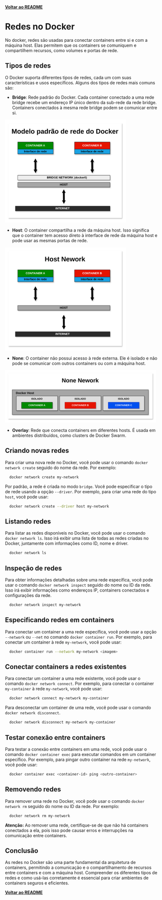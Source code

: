 [**Voltar ao README**](README.md)

# Redes no Docker

No docker, redes são usadas para conectar containers entre si e com a máquina host. Elas permitem que os containers se comuniquem e compartilhem recursos, como volumes e portas de rede.

## Tipos de redes

O Docker suporta diferentes tipos de redes, cada um com suas características e usos específicos. Alguns dos tipos de redes mais comuns são:

- **Bridge**: Rede padrão do Docker. Cada container conectado a uma rede bridge recebe um endereço IP único dentro da sub-rede da rede bridge. Containers conectados à mesma rede bridge podem se comunicar entre si.

<img src="./resources/bridge-network.png" alt="Bridge" width="400"/>

- **Host**: O container compartilha a rede da máquina host. Isso significa que o container tem acesso direto à interface de rede da máquina host e pode usar as mesmas portas de rede.

<img src="./resources/host-network.png" alt="Host" width="400"/>

- **None**: O container não possui acesso à rede externa. Ele é isolado e não pode se comunicar com outros containers ou com a máquina host.

<img src="./resources/none-network.png" alt="None" width="500"/>

- **Overlay**: Rede que conecta containers em diferentes hosts. É usada em ambientes distribuídos, como clusters de Docker Swarm.

## Criando novas redes

Para criar uma nova rede no Docker, você pode usar o comando `docker network create` seguido do nome da rede. Por exemplo:

```bash
  docker network create my-network
```

Por padrão, a rede é criada no modo `bridge`. Você pode especificar o tipo de rede usando a opção `--driver`. Por exemplo, para criar uma rede do tipo `host`, você pode usar:

```bash
  docker network create --driver host my-network
```

## Listando redes

Para listar as redes disponíveis no Docker, você pode usar o comando `docker network ls`. Isso irá exibir uma lista de todas as redes criadas no Docker, juntamente com informações como ID, nome e driver.

```bash
  docker network ls
```

## Inspeção de redes

Para obter informações detalhadas sobre uma rede específica, você pode usar o comando `docker network inspect` seguido do nome ou ID da rede. Isso irá exibir informações como endereços IP, containers conectados e configurações da rede.

```bash
  docker network inspect my-network
```

## Especificando redes em containers

Para conectar um container a uma rede específica, você pode usar a opção `--network` ou `--net` no comando `docker container run`. Por exemplo, para conectar um container à rede `my-network`, você pode usar:


```bash
  docker container run --network my-network <imagem>
```

## Conectar containers a redes existentes

Para conectar um container a uma rede existente, você pode usar o comando `docker network connect`. Por exemplo, para conectar o container `my-container` à rede `my-network`, você pode usar:

```bash
  docker network connect my-network my-container
```

Para desconectar um container de uma rede, você pode usar o comando `docker network disconnect`.
```bash
  docker network disconnect my-network my-container
```

## Testar conexão entre containers

Para testar a conexão entre containers em uma rede, você pode usar o comando `docker container exec` para executar comandos em um container específico. Por exemplo, para pingar outro container na rede `my-network`, você pode usar:

```bash
  docker container exec <container-id> ping <outro-container>
```

## Removendo redes

Para remover uma rede no Docker, você pode usar o comando `docker network rm` seguido do nome ou ID da rede. Por exemplo:

```bash
  docker network rm my-network
```

**Atenção:** Ao remover uma rede, certifique-se de que não há containers conectados a ela, pois isso pode causar erros e interrupções na comunicação entre containers.

## Conclusão

As redes no Docker são uma parte fundamental da arquitetura de containers, permitindo a comunicação e o compartilhamento de recursos entre containers e com a máquina host. Compreender os diferentes tipos de redes e como usá-las corretamente é essencial para criar ambientes de containers seguros e eficientes.

[**Voltar ao README**](README.md)